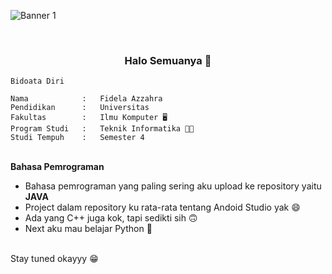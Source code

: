 
![Banner 1](https://user-images.githubusercontent.com/114632917/225937665-abbc68ea-25c2-4617-9f47-7f21e8baccc8.png) 


<br><h3 align ="center">Halo Semuanya 👋</h3>

```text
Bidoata Diri

Nama            :   Fidela Azzahra
Pendidikan      :   Universitas
Fakultas        :   Ilmu Komputer 🖥️
Program Studi   :   Teknik Informatika 👩‍💻
Studi Tempuh    :   Semester 4
```

<br>__Bahasa Pemrograman__ 
- Bahasa pemrograman yang paling sering aku upload ke repository yaitu **JAVA**
- Project dalam repository ku rata-rata tentang Andoid Studio yak 😄 
- Ada yang C++ juga kok, tapi sedikti sih 🙃
- Next aku mau belajar Python 🐍

<br>Stay tuned okayyy 😁
